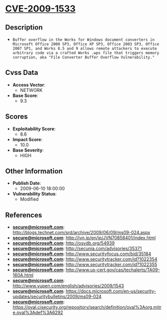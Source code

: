 
# [CVE-2009-1533](https://cve.mitre.org/cgi-bin/cvename.cgi?name=CVE-2009-1533)

## Description

- `Buffer overflow in the Works for Windows document converters in Microsoft Office 2000 SP3, Office XP SP3, Office 2003 SP3, Office 2007 SP1, and Works 8.5 and 9 allows remote attackers to execute arbitrary code via a crafted Works .wps file that triggers memory corruption, aka "File Converter Buffer Overflow Vulnerability."`

## Cvss Data

- **Access Vector**:
  - NETWORK
- **Base Score**:
  - 9.3

## Scores

- **Exploitability Score**:
  - 8.6
- **Impact Score**:
  - 10.0
- **Base Severity**:
  - HIGH

## Other Information

- **Publish Date**:
  - 2009-06-10 18:00:00
- **Vulnerability Status**:
  - Modified

## References

- **secure@microsoft.com**: http://blogs.technet.com/srd/archive/2009/06/09/ms09-024.aspx
- **secure@microsoft.com**: http://jvn.jp/en/jp/JVN70858401/index.html
- **secure@microsoft.com**: http://osvdb.org/54939
- **secure@microsoft.com**: http://secunia.com/advisories/35371
- **secure@microsoft.com**: http://www.securityfocus.com/bid/35184
- **secure@microsoft.com**: http://www.securitytracker.com/id?1022354
- **secure@microsoft.com**: http://www.securitytracker.com/id?1022355
- **secure@microsoft.com**: http://www.us-cert.gov/cas/techalerts/TA09-160A.html
- **secure@microsoft.com**: http://www.vupen.com/english/advisories/2009/1543
- **secure@microsoft.com**: https://docs.microsoft.com/en-us/security-updates/securitybulletins/2009/ms09-024
- **secure@microsoft.com**: https://oval.cisecurity.org/repository/search/definition/oval%3Aorg.mitre.oval%3Adef%3A6292
